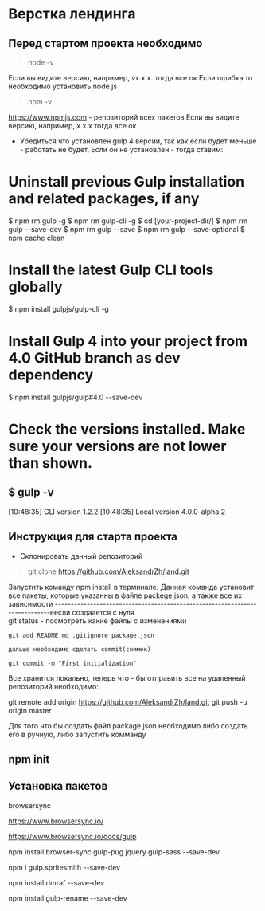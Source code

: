 # Верстка лендинга 

## Перед стартом проекта необходимо

> node -v 

Если вы видите версию, например, vx.x.x. тогда все ок
Если ошибка то необходимо установить node.js

> npm -v

https://www.npmjs.com - репозиторий всех пакетов 
Если вы видите версию, например, x.x.x тогда все ок

* Убедиться что установлен gulp 4 версии, так как если будет меньше - работать не будет. 
Если он не установлен - тогда ставим:

# Uninstall previous Gulp installation and related packages, if any
$ npm rm gulp -g
$ npm rm gulp-cli -g
$ cd [your-project-dir/]
$ npm rm gulp --save-dev
$ npm rm gulp --save
$ npm rm gulp --save-optional
$ npm cache clean

# Install the latest Gulp CLI tools globally
$ npm install gulpjs/gulp-cli -g

# Install Gulp 4 into your project from 4.0 GitHub branch as dev dependency
$ npm install gulpjs/gulp#4.0 --save-dev

# Check the versions installed. Make sure your versions are not lower than shown.
$ gulp -v
---
[10:48:35] CLI version 1.2.2
[10:48:35] Local version 4.0.0-alpha.2

## Инструкция для старта проекта 

* Склонировать данный репозиторий
>  git clone https://github.com/AleksandrZh/land.git

Запустить команду npm install в терминале. Данная команда установит все пакеты, которые указанны в файле 
	packege.json, а также все их зависимости
----------------------------------------------------------------------------еесли создаается с нуля  	
    git status - посмотреть  какие файлы с изменениями 
	
	git add README.md .gitignore package.json 
	
	дальше необходимо сделать commit(снимок)
	
	git commit -m "First initialization" 

Все хранится локально, теперь что - бы отправить все на удаленный репозиторий необходимо:



git remote add origin https://github.com/AleksandrZh/land.git
git push -u origin master

Для того что бы создать файл package.json необходимо либо создать его в ручную, либо запустить комманду 

npm init
-------------------------------------
## Установка пакетов

browsersync

https://www.browsersync.io/

https://www.browsersync.io/docs/gulp

npm install browser-sync gulp-pug jquery gulp-sass --save-dev

npm i gulp.spritesmith --save-dev

npm install rimraf --save-dev

npm install gulp-rename --save-dev



	
	
